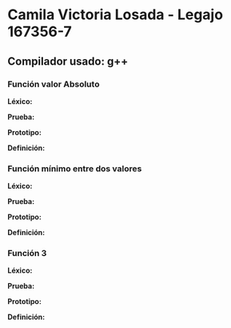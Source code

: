 # Camila Victoria Losada - Legajo 167356-7
## Compilador usado: g++
### Función valor Absoluto
**Léxico:**

**Prueba:**

**Prototipo:**

**Definición:**

### Función mínimo entre dos valores

**Léxico:**

**Prueba:**

**Prototipo:**

**Definición:**

### Función 3

**Léxico:**

**Prueba:**

**Prototipo:**

**Definición:**
